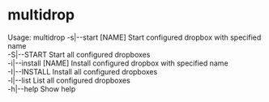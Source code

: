 multidrop
=========

Usage: multidrop 
	-s|--start [NAME]	Start configured dropbox with specified name  
	-S|--START			Start all configured dropboxes  
	-i|--install [NAME]	Install configured dropbox with specified name  
	-I|--INSTALL		Install all configured dropboxes  
	-l|--list			List all configured dropboxes  
	-h|--help			Show help  

